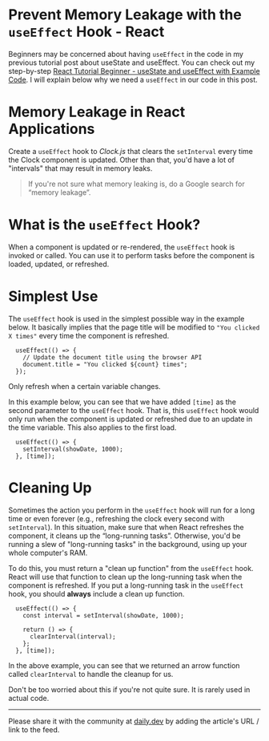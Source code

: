 # Prevent Memory Leakage with the `useEffect` Hook - React

Beginners may be concerned about having `useEffect` in the code in my previous tutorial post about useState and useEffect. You can check out my step-by-step [React Tutorial Beginner - useState and useEffect with Example Code](https://amirahnasihah.hashnode.dev/react-tutorial-beginner-usestate-and-useeffect-with-example-code). I will explain below why we need a `useEffect` in our code in this post.

# Memory Leakage in React Applications

Create a `useEffect` hook to _Clock.js_ that clears the `setInterval` every time the Clock component is updated. Other than that, you'd have a lot of "intervals" that may result in memory leaks.

> If you're not sure what memory leaking is, do a Google search for “memory leakage”.

# What is the `useEffect` Hook?

When a component is updated or re-rendered, the `useEffect` hook is invoked or called. You can use it to perform tasks before the component is loaded, updated, or refreshed.

# Simplest Use

The `useEffect` hook is used in the simplest possible way in the example below. It basically implies that the page title will be modified to `"You clicked X times"` every time the component is refreshed.

```JSX
  useEffect(() => {
    // Update the document title using the browser API
    document.title = "You clicked ${count} times";
  });
```

Only refresh when a certain variable changes.

In this example below, you can see that we have added `[time]` as the second parameter to the `useEffect` hook. That is, this `useEffect` hook would only run when the component is updated or refreshed due to an update in the time variable. This also applies to the first load.

```JSX
  useEffect(() => {
    setInterval(showDate, 1000);
  }, [time]);
```

# Cleaning Up

Sometimes the action you perform in the `useEffect` hook will run for a long time or even forever (e.g., refreshing the clock every second with `setInterval`). In this situation,  make sure that when React refreshes the component, it cleans up the “long-running tasks”. Otherwise, you'd be running a slew of "long-running tasks" in the background, using up your whole computer's RAM.

To do this, you must return a "clean up function" from the `useEffect` hook. React will use that function to clean up the long-running task when the component is refreshed. If you put a long-running task in the `useEffect` hook, you should **always** include a clean up function.

```JSX
  useEffect(() => {
    const interval = setInterval(showDate, 1000);

    return () => {
      clearInterval(interval);
    };
  }, [time]);
```

In the above example, you can see that we returned an arrow function called `clearInterval` to handle the cleanup for us.

Don't be too worried about this if you're not quite sure. It is rarely used in actual code.

---

Please share it with the community at [daily.dev](https://app.daily.dev/) by adding the article's URL / link to the feed.